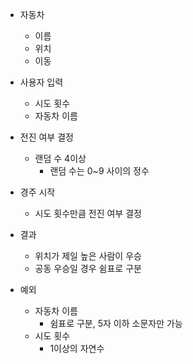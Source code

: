 - 자동차
  - 이름
  - 위치
  - 이동

- 사용자 입력
  - 시도 횟수
  - 자동차 이름

- 전진 여부 결정
    - 랜덤 수 4이상
      - 랜덤 수는 0~9 사이의 정수

- 경주 시작
  - 시도 횟수만큼 전진 여부 결정 

- 결과
  - 위치가 제일 높은 사람이 우승
  - 공동 우승일 경우 쉼표로 구분

- 예외
  - 자동차 이름
    - 쉼표로 구분, 5자 이하 소문자만 가능
  - 시도 횟수
    - 1이상의 자연수